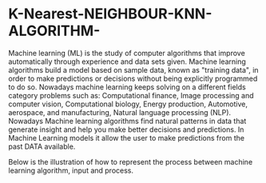 # K-Nearest-NEIGHBOUR-KNN-ALGORITHM-
Machine learning (ML) is the study of computer algorithms that improve automatically through experience and data sets given. Machine learning algorithms build a model based on sample data, known as "training data", in order to make predictions or decisions without being explicitly programmed to do so. Nowadays machine learning keeps solving on a different fields category problems such as: Computational finance, Image processing and computer vision, Computational biology, Energy production, Automotive, aerospace, and manufacturing, Natural language processing (NLP). Nowadays Machine learning algorithms find natural patterns in data that generate insight and help you make better decisions and predictions. In Machine Learning models it allow the user to make predictions from the past DATA available.

Below is the illustration of how to represent the process between machine learning algorithm, input and process.



